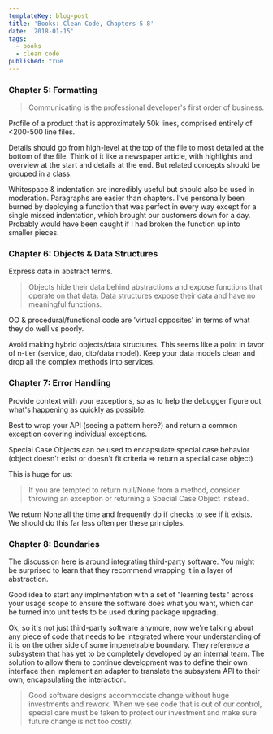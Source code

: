 ```yaml
---
templateKey: blog-post
title: 'Books: Clean Code, Chapters 5-8'
date: '2018-01-15'
tags:
  - books
  - clean code
published: true
---
```


### Chapter 5: Formatting

> Communicating is the professional developer's first order of business.

Profile of a product that is approximately 50k lines, comprised entirely of <200-500 line files.

Details should go from high-level at the top of the file to most detailed at the bottom of the file. Think of it like a newspaper article, with highlights and overview at the start and details at the end. But related concepts should be grouped in a class.

Whitespace & indentation are incredibly useful but should also be used in moderation. Paragraphs are easier than chapters. I've personally been burned by deploying a function that was perfect in every way except for a single missed indentation, which brought our customers down for a day. Probably would have been caught if I had broken the function up into smaller pieces.

### Chapter 6: Objects & Data Structures

Express data in abstract terms.

> Objects hide their data behind abstractions and expose functions that operate on that data. Data structures expose their data and have no meaningful functions.

OO & procedural/functional code are 'virtual opposites' in terms of what they do well vs poorly.

Avoid making hybrid objects/data structures. This seems like a point in favor of n-tier (service, dao, dto/data model). Keep your data models clean and drop all the complex methods into services.

### Chapter 7: Error Handling

Provide context with your exceptions, so as to help the debugger figure out what's happening as quickly as possible.

Best to wrap your API (seeing a pattern here?) and return a common exception covering individual exceptions.

Special Case Objects can be used to encapsulate special case behavior (object doesn't exist or doesn't fit criteria => return a special case object)

This is huge for us:

> If you are tempted to return null/None from a method, consider throwing an exception or returning a Special Case Object instead.

We return None all the time and frequently do if checks to see if it exists. We should do this far less often per these principles.

### Chapter 8: Boundaries

The discussion here is around integrating third-party software. You might be surprised to learn that they recommend wrapping it in a layer of abstraction.

Good idea to start any implmentation with a set of "learning tests" across your usage scope to ensure the software does what you want, which can be turned into unit tests to be used during package upgrading.

Ok, so it's not just third-party software anymore, now we're talking about any piece of code that needs to be integrated where your understanding of it is on the other side of some impenetrable boundary. They reference a subsystem that has yet to be completely developed by an internal team. The solution to allow them to continue development was to define their own interface then implement an adapter to translate the subsystem API to their own, encapsulating the interaction.

> Good software designs accommodate change without huge investments and rework. When we see code that is out of our control, special care must be taken to protect our investment and make sure future change is not too costly.
